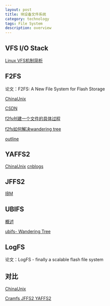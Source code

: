 ```yaml
---
layout: post
title: 块设备文件系统
category: technology
tags: File System
description: overview
---
```

## VFS I/O Stack

[Linux VFS机制简析](https://www.cnblogs.com/jimbo17/archive/2004/01/13/10107318.html)

## F2FS

论文：F2FS: A New File System for Flash Storage

[ChinaUnix](http://blog.chinaunix.net/uid/28989651/cid-180423-list-1.html)

[CSDN](https://blog.csdn.net/wojiushihuchao1/article/details/76081017)

[f2fs创建一个文件的具体过程](https://blog.csdn.net/sunwukong54/article/details/45672155)

[f2fs如何解决wandering tree](http://www.bubuko.com/infodetail-1094888.html)

[outline](http://www.doc88.com/p-9062359972638.html)

## YAFFS2

[ChinaUnix](http://blog.chinaunix.net/uid/9863638/cid-29990-list-1.html)
[cnblogs](https://www.cnblogs.com/hoys/p/3690951.html)  

## JFFS2

[IBM](https://www.ibm.com/developerworks/cn/linux/l-jffs2/)

## UBIFS

[概述](https://www.cnblogs.com/embedded-linux/p/6241817.html)

[ubifs- Wandering Tree](https://blog.csdn.net/fervor_heart/article/details/8908868)

## LogFS

论文：LogFS - finally a scalable flash file system

## 对比

[ChinaUnix](http://blog.chinaunix.net/uid-23381466-id-3411483.html)

[Cramfs JFFS2 YAFFS2](https://blog.csdn.net/daofengdeba/article/details/7721340)